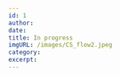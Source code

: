 ```yaml
--- 
id: 1
author: 
date: 
title: In progress
imgURL: /images/CS_flow2.jpeg
category: 
excerpt:
---
```



